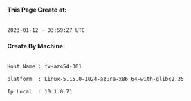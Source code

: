 
   
#### This Page Create at:

```bash

2023-01-12 - 03:59:27 UTC

```

#### Create By Machine:

```bash

Host Name : fv-az454-301

platform  : Linux-5.15.0-1024-azure-x86_64-with-glibc2.35

Ip Local  : 10.1.0.71

```

